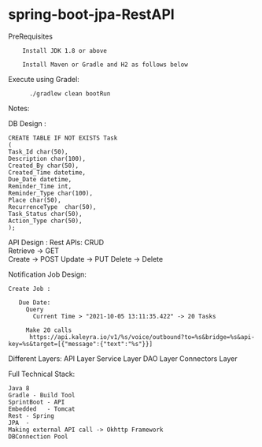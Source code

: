 # spring-boot-jpa-RestAPI


PreRequisites
 
        Install JDK 1.8 or above
        
        Install Maven or Gradle and H2 as follows below 
        
             
  Execute using Gradel:
 
          ./gradlew clean bootRun
          
   Notes:
   
  DB Design :

	CREATE TABLE IF NOT EXISTS Task
	(
	Task_Id char(50),
	Description char(100),
	Created_By char(50),
	Created_Time datetime,
	Due_Date datetime,
	Reminder_Time int,
	Reminder_Type char(100),
	Place char(50),
	RecurrenceType  char(50),
	Task_Status char(50),
	Action_Type char(50),
	);


API Design :
	Rest APIs:  CRUD      
	   Retrieve -> GET  
	   Create -> POST
	   Update -> PUT
	   Delete -> Delete

 
Notification Job Design:

	Create Job :

	   Due Date:
	     Query
	       Current Time > "2021-10-05 13:11:35.422" -> 20 Tasks

	     Make 20 calls
	      https://api.kaleyra.io/v1/%s/voice/outbound?to=%s&bridge=%s&api-key=%s&target=[{"message":{"text":"%s"}}]

Different Layers:
	API Layer
	Service Layer
	DAO Layer
	Connectors Layer

Full Technical Stack:

	Java 8
	Gradle - Build Tool
	SprintBoot - API
	Embedded   - Tomcat
	Rest - Spring
	JPA  -
	Making external API call -> Okhttp Framework
	DBConnection Pool
  
  
	 
	 
	 
  
  
